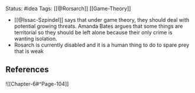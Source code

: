 Status: #idea
Tags: [[@Rorsarch]] [[Game-Theory]]

* [[@Issac-Szpindel]] says that under game theory, they should deal with potential growing threats. Amanda Bates argues that some things are territorial so they should be left alone because their only crime is wanting isolation.
* Rosarch is currently disabled and it is a human thing to do to spare prey that is weak

## References

![[Chapter-6#^Page-104]]

